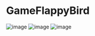 # GameFlappyBird
![image](https://github.com/whatthe1332/GameFlappyBird/assets/96509558/0bef2f2c-2531-4e00-b6bb-6b16583e6d60)
![image](https://github.com/whatthe1332/GameFlappyBird/assets/96509558/61cb4683-da15-4138-b5ed-53500f28df53)
![image](https://github.com/whatthe1332/GameFlappyBird/assets/96509558/af74ce46-bc1c-4bb4-bdc1-afe2ca475ffb)
